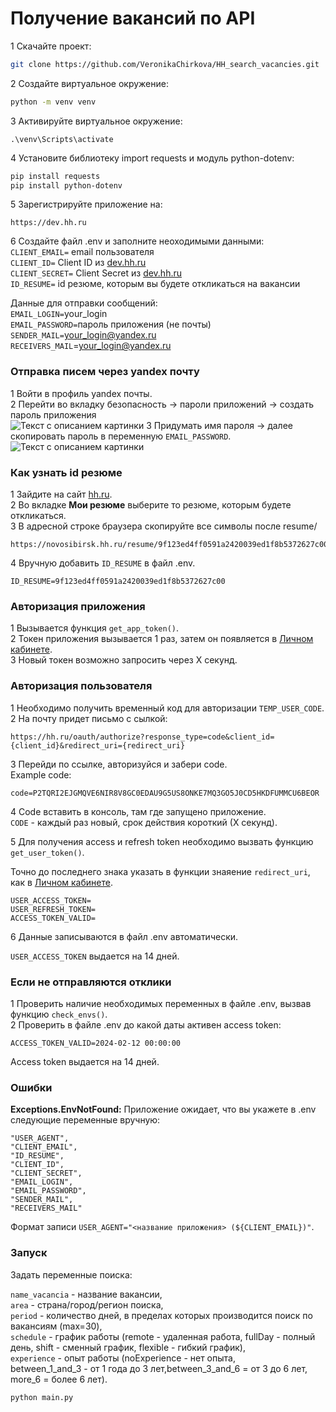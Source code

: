 # Получение вакансий по API

1 Скачайте проект:<br>
```bash
git clone https://github.com/VeronikaChirkova/HH_search_vacancies.git
```
2 Создайте виртуальное окружение:<br>
```bash
python -m venv venv
```
3 Активируйте виртуальное окружение:
```
.\venv\Scripts\activate
```
4 Установите библиотеку import requests и модуль python-dotenv:<br>
```bash
pip install requests
pip install python-dotenv
```
5 Зарегистрируйте приложение на:<br>
```text
https://dev.hh.ru
```
6 Создайте файл .env и заполните неоходимыми данными:<br>
`CLIENT_EMAIL=` email пользователя<br>
`CLIENT_ID=` Client ID из [dev.hh.ru](https://dev.hh.ru/)<br>
`CLIENT_SECRET=` Client Secret из [dev.hh.ru](https://dev.hh.ru/)<br>
`ID_RESUME=` id резюме, которым вы будете откликаться на вакансии<br>

Данные для отправки сообщений:<br>
`EMAIL_LOGIN=`your_login<br>
`EMAIL_PASSWORD=`пароль приложения (не почты)<br>
`SENDER_MAIL=`your_login@yandex.ru<br>
`RECEIVERS_MAIL`=your_login@yandex.ru<br>

### Отправка писем через yandex почту
1 Войти в профиль yandex почты.<br>
2 Перейти во вкладку безопасность -> пароли приложений -> создать пароль приложения<br>
![Текст с описанием картинки](\C:\Python\HH_API\safety.png)
3 Придумать имя пароля -> далее скопировать пароль в переменную `EMAIL_PASSWORD`.<br>
![Текст с описанием картинки](\C:\Python\HH_API\password.png)

### Как узнать id резюме
1 Зайдите на сайт [hh.ru](https://hh.ru).<br>
2 Во вкладке **Мои резюме** выберите то резюме, которым будете откликаться.<br>
3 В адресной строке браузера скопируйте все символы после resume/<br>
```text
https://novosibirsk.hh.ru/resume/9f123ed4ff0591a2420039ed1f8b5372627с00
```
4 Вручную добавить `ID_RESUME` в файл .env.<br>
```text
ID_RESUME=9f123ed4ff0591a2420039ed1f8b5372627с00
```
### Авторизация приложения
1 Вызывается функция `get_app_token()`.<br>
2 Токен приложения вызывается 1 раз, затем он появляется в [Личном кабинете](https://dev.hh.ru/).<br>
3 Новый токен возможно запросить через Х секунд.<br>

### Авторизация пользователя
1 Необходимо получить временный код для авторизации  `TEMP_USER_CODE`.<br>
2 На почту придет письмо с сылкой:<br>
```text
https://hh.ru/oauth/authorize?response_type=code&client_id={client_id}&redirect_uri={redirect_uri}
```
3 Перейди по ссылке, авторизуйся и забери code.<br>
Example code:<br>
 ```text
 code=P2TQRI2EJGMQVE6NIR8V8GC0EDAU9G5US8ONKE7MQ3GO5J0CD5HKDFUMMCU6BEOR
 ```
4 Code вставить в консоль, там где запущено приложение.<br>
`CODE` - каждый раз новый, срок действия короткий (Х секунд).<br>

5 Для получения access и refresh token необходимо вызвать функцию `get_user_token()`.<br>

Точно до последнего знака указать в функции знаяение `redirect_uri`, как в [Личном кабинете](https://dev.hh.ru/).<br>
```text
USER_ACCESS_TOKEN=
USER_REFRESH_TOKEN=
ACCESS_TOKEN_VALID=
```
6 Данные записываются в файл .env автоматически.<br>

`USER_ACCESS_TOKEN` выдается на 14 дней.<br>

### Если не отправляются отклики
1 Проверить наличие необходимых переменных в файле .env, вызвав функцию `check_envs()`.<br>
2 Проверить в файле .env до какой даты активен access token:<br>
```text
ACCESS_TOKEN_VALID=2024-02-12 00:00:00
```
Access token выдается на 14 дней.<br>

### Ошибки
**Exceptions.EnvNotFound:** Приложение ожидает, что вы укажете в .env следующие переменные вручную:<br>
```text
"USER_AGENT",
"CLIENT_EMAIL",
"ID_RESUME",
"CLIENT_ID",
"CLIENT_SECRET",
"EMAIL_LOGIN",
"EMAIL_PASSWORD",
"SENDER_MAIL",
"RECEIVERS_MAIL"
```
Формат записи `USER_AGENT="<название приложения> (${CLIENT_EMAIL})"`.

### Запуск
Задать переменные поиска:

`name_vacancia` - название вакансии,<br>
`area` - страна/город/регион поиска,<br>
`period` - количество дней, в пределах которых производится поиск по вакансиям (max=30),<br>
`schedule` - график работы (remote - удаленная работа, fullDay - полный день, shift - сменный график, flexible - гибкий график),<br>
`experience` - опыт работы (noExperience - нет опыта, <br>
between_1_and_3 - от 1 года до 3 лет,between_3_and_6 = от 3 до 6 лет, more_6 = более 6 лет).<br>
```bash
python main.py
```
